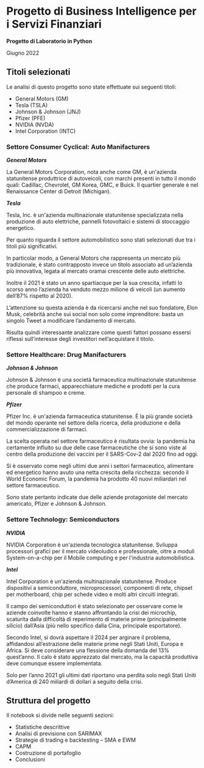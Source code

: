 # Progetto di Business Intelligence per i Servizi Finanziari

**Progetto di Laboratorio in Python**

Giugno 2022

## **Titoli selezionati**

Le analisi di questo progetto sono state effettuate sui seguenti titoli:

- General Motors (GM)
- Tesla (TSLA)
- Johnson & Johnson (JNJ)
- Pfizer (PFE)
- NVIDIA (NVDA)
- Intel Corporation (INTC)

### **Settore Consumer Cyclical: Auto Manifacturers**

***General Motors*** 

La General Motors Corporation, nota anche come GM, è un'azienda statunitense produttrice di autoveicoli, con marchi presenti in tutto il mondo quali: Cadillac, Chevrolet, GM Korea, GMC, e Buick. Il quartier generale è nel Renaissance Center di Detroit (Michigan).

***Tesla*** 

Tesla, Inc. è un'azienda multinazionale statunitense specializzata nella produzione di auto elettriche, pannelli fotovoltaici e sistemi di stoccaggio energetico.

Per quanto riguarda il settore automobilistico sono stati selezionati due tra i titoli più significativi. 

In particolar modo, a General Motors che rappresenta un mercato più tradizionale, è stato contrapposto invece un titolo associato ad un’azienda più innovativa, legata al mercato oramai crescente delle auto elettriche. 

Inoltre il 2021 è stato un anno spartiacque per la sua crescita, infatti lo scorso anno l’azienda ha venduto mezzo milione di veicoli (un aumento dell’87% rispetto al 2020). 

L’attenzione su questa azienda è da ricercarsi anche nel suo fondatore, Elon Musk, celebrità anche sui social non solo come imprenditore: basta un singolo Tweet a modificare l’andamento di mercato.

Risulta quindi interessante analizzare come questi fattori possano essersi riflessi sull’interesse degli investitori nell’acquistare il titolo.


### <a name="_toc105956404"></a>**Settore Healthcare: Drug Manifacturers**
***Johnson & Johnson***

Johnson & Johnson è una società farmaceutica multinazionale statunitense che produce farmaci, apparecchiature mediche e prodotti per la cura personale di shampoo e creme.

***Pfizer***

Pfizer Inc. è un'azienda farmaceutica statunitense. È la più grande società del mondo operante nel settore della ricerca, della produzione e della commercializzazione di farmaci.

La scelta operata nel settore farmaceutico è risultata ovvia: la pandemia ha certamente influito su due delle case farmaceutiche che si sono viste al centro della produzione dei vaccini per il SARS-Cov-2 dal 2020 fino ad oggi.

Si è osservato come negli ultimi due anni i settori farmaceutico, alimentare ed energetico hanno avuto una netta crescita della ricchezza: secondo il World Economic Forum, la pandemia ha prodotto 40 nuovi miliardari nel settore farmaceutico.

Sono state pertanto indicate due delle aziende protagoniste del mercato americato, Pfizer e Johnson & Johnson.


### <a name="_toc105956405"></a>**Settore Technology: Semiconductors**
***NVIDIA*** 

NVIDIA Corporation è un'azienda tecnologica statunitense. Sviluppa processori grafici per il mercato videoludico e professionale, oltre a moduli System-on-a-chip per il Mobile computing e per l'industria automobilistica.

***Intel***

Intel Corporation è un'azienda multinazionale statunitense. Produce dispositivi a semiconduttore, microprocessori, componenti di rete, chipset per motherboard, chip per schede video e molti altri circuiti integrati.

Il campo dei semiconduttori è stato selezionato per osservare come le aziende coinvolte hanno e stanno affrontando la crisi dei microchip, scaturita dalla difficoltà di reperimento di materie prime (principalmente silicio) dall’Asia (più nello specifico dalla Cina, principale esportatore).

Secondo Intel, si dovrà aspettare il 2024 per arginare il problema, affidandosi all’estrazione delle materie prime negli Stati Uniti, Europa e Africa. Si deve considerare una flessione della domanda del 13% quest’anno. Il calo è stato apprezzato dal mercato, ma la capacità produttiva deve comunque essere implementata.

Solo per l’anno 2021 gli ultimi dati riportano una perdita solo negli Stati Uniti d’America di 240 miliardi di dollari a seguito della crisi.

## Struttura del progetto

Il notebook si divide nelle seguenti sezioni:
- Statistiche descrittive
- Analisi di previsione con SARIMAX
- Strategie di trading e backtesting – SMA e EWM
- CAPM
- Costruzione di portafoglio
- Conclusioni
